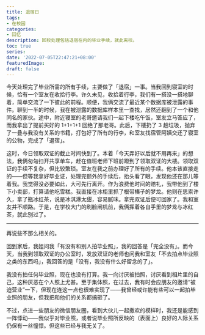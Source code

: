 ```yaml
---
title: 退宿日
tags:
- 在校园
categories:
- 回忆
description: 回校处理包括退宿在内的毕业手续，就此离校。
toc: true
series:
date: '2022-07-05T22:47:21+08:00'
featuredImage:
draft: false
---
```


今天处理完了毕业所需的所有手续，主要做了「退宿」一事。当我回到寝室的时候，恰有一个室友在收拾行李。许久未见，收拾着行李，我们有一搭没一搭地聊着，简单交流了一下彼此的前程。顺便，我俩交流了最近某个数据库被泄露的事件。聊到一半的时候，我在被泄露的数据库样本里一查找，居然还翻到了一个和他同名的家伙。途中，附近寝室的老哥邀请我们一起下楼吃午饭，室友立马答应了，而我拿出了提前买好的 1+1+1+1 回绝了那老哥。此后，下楼扔了 3 趟垃圾，抛弃了一叠与我没有关系的书籍，打包好了所有的行李，和室友找宿管阿姨交还了寝室的公物，完成了「退宿」。

这时，今日领取双证的截止时间快到了。本着「今天弄好以后就不用再来」的想法，我俩匆匆扫开共享单车，赶在值班老师下班前蹬到了领取双证的大楼。领取双证的手续不复杂，但比较繁琐。室友在我之前办理好了所有的手续。他本该直接走的——但等我拿好毕业证，处理完额外的手续后，抬头看了眼，发现他还在那儿等着我。我觉得没必要如此，大可先行离开。作为浪费他时间的赔礼，我带他到了楼下小卖部，打算请他吃雪糕。我直接在冰柜里抓了根带榛子的梦龙。他则在思索许久，拿了瓶冰红茶，说是冰淇淋太甜，容易腻味。拿完双证后便可回家了。我和室友并不顺路。于是，在学校大门的刷脸闸机前，我俩挥着各自手里的梦龙与冰红茶，就此别过了。

---

再说些不那么相关的。

回到家后，我姐问我「有没有和别人拍毕业照」，我的回答是「完全没有」。而今天，当我到领取双证的办公室时，发放双证的老师也问我和室友「不去拍点毕业照之类的东西吗」，我回答的是「没有，我没有什么好留念的了」。

我没有拍任何毕业照，现在也没有打算。我一向讨厌被拍照，讨厌看到相片里的自己，这种厌恶在个人照上尤甚。至于集体照，在过去，我有时会应朋友的邀请“被迫营业”一下，但现在连这一点也很难实现了——我曾经或许能有些可以一起拍毕业照的朋友，但我把和他们的关系都搞砸了。

不过，点进一些朋友的微信朋友圈，看到大伙儿一起撒欢的模样时，我还是能感到一阵悸动——我似乎对毕业照，或者说毕业照所反映的（表面上）良好的人际关系仍保有一丝憧憬。但这些已经与我无关了。